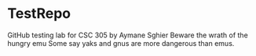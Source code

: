 # TestRepo
GitHub testing lab for CSC 305 by Aymane Sghier
Beware the wrath of the hungry
emu
Some say yaks and gnus are more dangerous than emus.
